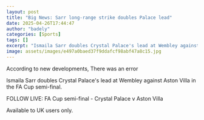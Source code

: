 ```yaml
---
layout: post
title: "Big News: Sarr long-range strike doubles Palace lead"
date: 2025-04-26T17:44:47
author: "badely"
categories: [Sports]
tags: []
excerpt: "Ismaila Sarr doubles Crystal Palace's lead at Wembley against Aston Villa in the FA Cup semi-final."
image: assets/images/e497a0baed37f9ddafcf98abf47a8c15.jpg
---
```


According to new developments, There was an error

Ismaila Sarr doubles Crystal Palace's lead at Wembley against Aston Villa in the FA Cup semi-final.

FOLLOW LIVE: FA Cup semi-final - Crystal Palace v Aston Villa

Available to UK users only.

